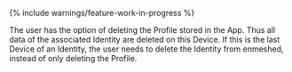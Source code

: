 {% include warnings/feature-work-in-progress %}

The user has the option of deleting the Profile stored in the App. Thus all data of the associated Identity are deleted on this Device. If this is the last Device of an Identity, the user needs to delete the Identity from enmeshed, instead of only deleting the Profile.
